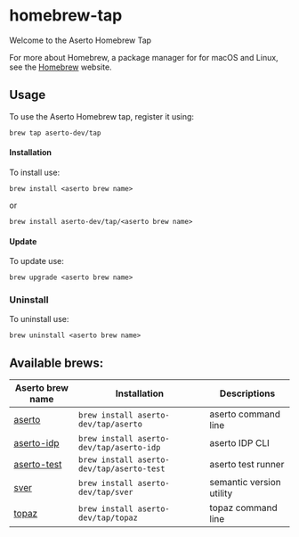 # homebrew-tap

Welcome to the Aserto Homebrew Tap

For more about Homebrew, a package manager for for macOS and Linux, see the [Homebrew](https://brew.sh/) website.

## Usage


To use the Aserto Homebrew tap, register it using:

	brew tap aserto-dev/tap


#### Installation 

To install use: 

	brew install <aserto brew name>

or

	brew install aserto-dev/tap/<aserto brew name>


#### Update

To update use:

	brew upgrade <aserto brew name>

### Uninstall

To uninstall use:

	brew uninstall <aserto brew name>


## Available brews:

| Aserto brew name                                                 | Installation                                 | Descriptions                |
| -----------------------------------------------------------------| ---------------------------------------------|---------------------------- |
| [aserto](https://github.com/aserto-dev/aserto-cli)               | `brew install aserto-dev/tap/aserto`         | aserto command line         |
| [aserto-idp](https://github.com/aserto-dev/aserto-idp)           | `brew install aserto-dev/tap/aserto-idp`     | aserto IDP CLI              |
| [aserto-test](https://github.com/aserto-dev/aserto-test)         | `brew install aserto-dev/tap/aserto-test`    | aserto test runner          |
| [sver](https://github.com/aserto-dev/sver)                       | `brew install aserto-dev/tap/sver`           | semantic version utility    |
| [topaz](https://github.com/aserto-dev/topaz)                     | `brew install aserto-dev/tap/topaz`          | topaz command line          |
